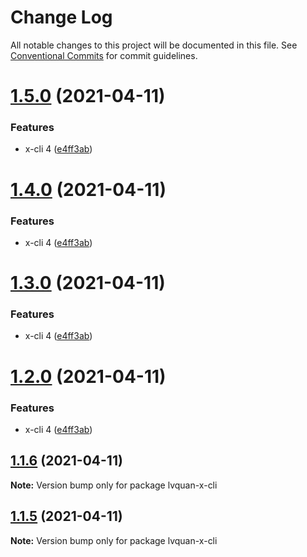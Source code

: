 # Change Log

All notable changes to this project will be documented in this file.
See [Conventional Commits](https://conventionalcommits.org) for commit guidelines.

<a name="1.5.0"></a>
# [1.5.0](https://github.com/lvyuang/lerna-yarn-workspaces-example-master/compare/lvquan-x-cli@1.1.6...lvquan-x-cli@1.5.0) (2021-04-11)


### Features

* x-cli 4 ([e4ff3ab](https://github.com/lvyuang/lerna-yarn-workspaces-example-master/commit/e4ff3ab))




<a name="1.4.0"></a>
# [1.4.0](https://github.com/lvyuang/lerna-yarn-workspaces-example-master/compare/lvquan-x-cli@1.1.6...lvquan-x-cli@1.4.0) (2021-04-11)


### Features

* x-cli 4 ([e4ff3ab](https://github.com/lvyuang/lerna-yarn-workspaces-example-master/commit/e4ff3ab))




<a name="1.3.0"></a>
# [1.3.0](https://github.com/lvyuang/lerna-yarn-workspaces-example-master/compare/lvquan-x-cli@1.1.6...lvquan-x-cli@1.3.0) (2021-04-11)


### Features

* x-cli 4 ([e4ff3ab](https://github.com/lvyuang/lerna-yarn-workspaces-example-master/commit/e4ff3ab))




<a name="1.2.0"></a>
# [1.2.0](https://github.com/lvyuang/lerna-yarn-workspaces-example-master/compare/lvquan-x-cli@1.1.6...lvquan-x-cli@1.2.0) (2021-04-11)


### Features

* x-cli 4 ([e4ff3ab](https://github.com/lvyuang/lerna-yarn-workspaces-example-master/commit/e4ff3ab))




<a name="1.1.6"></a>
## [1.1.6](https://github.com/lvyuang/lerna-yarn-workspaces-example-master/compare/lvquan-x-cli@1.1.5...lvquan-x-cli@1.1.6) (2021-04-11)




**Note:** Version bump only for package lvquan-x-cli

<a name="1.1.5"></a>
## [1.1.5](https://github.com/lvyuang/lerna-yarn-workspaces-example-master/compare/lvquan-x-cli@1.1.4...lvquan-x-cli@1.1.5) (2021-04-11)




**Note:** Version bump only for package lvquan-x-cli
